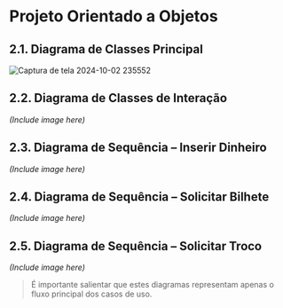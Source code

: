 # Projeto Orientado a Objetos

## 2.1. Diagrama de Classes Principal
![Captura de tela 2024-10-02 235552](https://github.com/user-attachments/assets/90ab2a7f-59b7-42e0-9b2a-c8403bb32833)

## 2.2. Diagrama de Classes de Interação
*(Include image here)*

## 2.3. Diagrama de Sequência – Inserir Dinheiro
*(Include image here)*

## 2.4. Diagrama de Sequência – Solicitar Bilhete
*(Include image here)*

## 2.5. Diagrama de Sequência – Solicitar Troco
*(Include image here)*

> É importante salientar que estes diagramas representam apenas o fluxo principal dos casos de uso.
